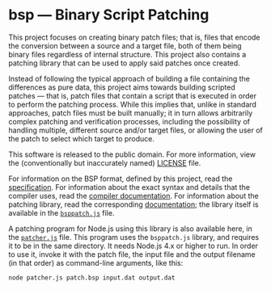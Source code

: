 # bsp — Binary Script Patching

This project focuses on creating binary patch files; that is, files that encode the conversion between a source and a
target file, both of them being binary files regardless of internal structure. This project also contains a patching
library that can be used to apply said patches once created.

Instead of following the typical approach of building a file containing the differences as pure data, this project aims
towards building scripted patches — that is, patch files that contain a script that is executed in order to perform the
patching process. While this implies that, unlike in standard approaches, patch files must be built manually; it in
turn allows arbitrarily complex patching and verification processes, including the possibility of handling multiple,
different source and/or target files, or allowing the user of the patch to select which target to produce.

This software is released to the public domain. For more information, view the (conventionally but inaccurately named)
[LICENSE][license] file.

For information on the BSP format, defined by this project, read the [specification]. For information about the exact
syntax and details that the compiler uses, read the [compiler documentation][compiler-docs]. For information about the
patching library, read the corresponding [documentation][patcher-docs]; the library itself is available in the
[`bsppatch.js`](bsppatch.js) file.

A patching program for Node.js using this library is also available here, in the [`patcher.js`](patcher.js) file. This
program uses the `bsppatch.js` library, and requires it to be in the same directory. It needs Node.js 4.x or higher to
run. In order to use it, invoke it with the patch file, the input file and the output filename (in that order) as
command-line arguments, like this:

```
node patcher.js patch.bsp input.dat output.dat
```

[license]: LICENSE
[specification]: specification.md
[compiler-docs]: compiler.md
[patcher-docs]: patching.md
